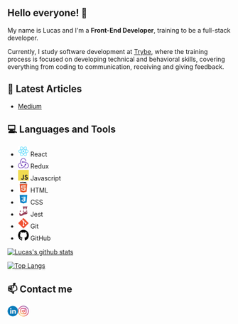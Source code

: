 ## Hello everyone! :wave:


My name is Lucas and I'm a **Front-End Developer**, training to be a full-stack developer.

Currently, I study software development at [Trybe](https://www.betrybe.com/), where the training process is focused on developing technical and behavioral skills, covering everything from coding to communication, receiving and giving feedback.


## :newspaper: Latest Articles


- [Medium](https://medium.com/@lucasstaroscky/o-impacto-do-autoconhecimento-no-desenvolvimento-de-soft-skills-26a1e32544ba)


## :computer: Languages and Tools


- <img src="https://github.com/lucastaroscky/lucastaroscky/blob/master/assets/react-icon.png" width="24px" heigth="24px" /> React
- <img src="https://github.com/lucastaroscky/lucastaroscky/blob/master/assets/redux-icon.png" width="24px" heigth="24px" /> Redux
- <img src="https://github.com/lucastaroscky/lucastaroscky/blob/master/assets/js-icon.png" width="24px" heigth="24px" /> Javascript
- <img src="https://github.com/lucastaroscky/lucastaroscky/blob/master/assets/html-icon.png" width="24px" heigth="24px" /> HTML
- <img src="https://github.com/lucastaroscky/lucastaroscky/blob/master/assets/css-icon.png" width="24px" heigth="24px" /> CSS
- <img src="https://github.com/lucastaroscky/lucastaroscky/blob/master/assets/jest-icon.png" width="24px" heigth="24px" /> Jest
- <img src="https://github.com/lucastaroscky/lucastaroscky/blob/master/assets/git-icon.png" width="24px" heigth="24px" /> Git
- <img src="https://github.com/lucastaroscky/lucastaroscky/blob/master/assets/github-icon.png" width="24px" heigth="24px" /> GitHub




[![Lucas's github stats](https://github-readme-stats.vercel.app/api?username=lucastaroscky&show_icons=true&&hide=stars)](https://github.com/anuraghazra/github-readme-stats)




[![Top Langs](https://github-readme-stats.vercel.app/api/top-langs/?username=lucastaroscky&layout=compact)](https://github.com/anuraghazra/github-readme-stats)




## :mailbox: Contact me 


<a href="https://www.linkedin.com/in/lucas-staroscky/">
<img src="https://github.com/lucastaroscky/lucastaroscky/blob/master/assets/linkedin-icon.png"  align="left" width="24px" heigh="24px" />
</a>

<a href="https://www.instagram.com/lucastaroscky">
<img src="https://github.com/lucastaroscky/lucastaroscky/blob/master/assets/instagram-icon.png" align="left" width="24px" heigh="24px" />
</a>

